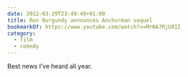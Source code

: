 ```yaml
---
date: 2012-03-29T23:49:49+01:00
title: Ron Burgundy announces Anchorman sequel
bookmarkOf: https://www.youtube.com/watch?v=MrNA7RjU91I
category:
  - film
  - comedy
---
```


Best news I’ve heard all year.
